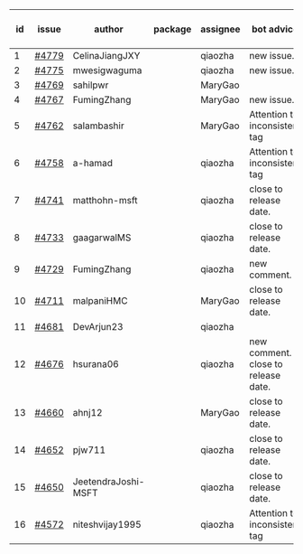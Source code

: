 | id | issue | author | package | assignee | bot advice | created date of issue | target release date | date from target |
| ------ | ------ | ------ | ------ | ------ | ------ | ------ | ------ | :-----: |
| 1 | [#4779](https://github.com/Azure/sdk-release-request/issues/4779) | CelinaJiangJXY |  | qiaozha | new issue. | 11-22 | 12-22 |  |
| 2 | [#4775](https://github.com/Azure/sdk-release-request/issues/4775) | mwesigwaguma |  | qiaozha | new issue. | 11-21 | 12-22 |  |
| 3 | [#4769](https://github.com/Azure/sdk-release-request/issues/4769) | sahilpwr |  | MaryGao |  | 11-16 | 12-22 |  |
| 4 | [#4767](https://github.com/Azure/sdk-release-request/issues/4767) | FumingZhang |  | MaryGao | new issue. | 11-15 | 12-22 |  |
| 5 | [#4762](https://github.com/Azure/sdk-release-request/issues/4762) | salambashir |  | MaryGao | Attention to inconsistent tag | 11-13 | 12-22 |  |
| 6 | [#4758](https://github.com/Azure/sdk-release-request/issues/4758) | a-hamad |  | qiaozha | Attention to inconsistent tag | 11-10 | 12-22 |  |
| 7 | [#4741](https://github.com/Azure/sdk-release-request/issues/4741) | matthohn-msft |  | qiaozha | close to release date.  | 11-09 | 11-24 | 0 |
| 8 | [#4733](https://github.com/Azure/sdk-release-request/issues/4733) | gaagarwalMS |  | qiaozha | close to release date.  | 11-08 | 11-24 | 0 |
| 9 | [#4729](https://github.com/Azure/sdk-release-request/issues/4729) | FumingZhang |  | qiaozha | new comment. | 11-08 | 12-22 |  |
| 10 | [#4711](https://github.com/Azure/sdk-release-request/issues/4711) | malpaniHMC |  | MaryGao | close to release date.  | 11-03 | 11-24 | 0 |
| 11 | [#4681](https://github.com/Azure/sdk-release-request/issues/4681) | DevArjun23 |  | qiaozha |  | 10-24 | 01-26 |  |
| 12 | [#4676](https://github.com/Azure/sdk-release-request/issues/4676) | hsurana06 |  | qiaozha | new comment. close to release date.  | 10-23 | 11-24 | 0 |
| 13 | [#4660](https://github.com/Azure/sdk-release-request/issues/4660) | ahnj12 |  | MaryGao | close to release date.  | 10-17 | 11-24 | 0 |
| 14 | [#4652](https://github.com/Azure/sdk-release-request/issues/4652) | pjw711 |  | qiaozha | close to release date.  | 10-13 | 11-24 | 0 |
| 15 | [#4650](https://github.com/Azure/sdk-release-request/issues/4650) | JeetendraJoshi-MSFT |  | qiaozha | close to release date.  | 10-13 | 11-24 | 0 |
| 16 | [#4572](https://github.com/Azure/sdk-release-request/issues/4572) | niteshvijay1995 |  | qiaozha | Attention to inconsistent tag | 09-26 | 10-27 |  |
